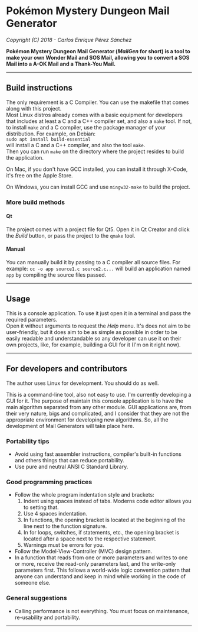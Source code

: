 # Pokémon Mystery Dungeon Mail Generator

*Copyright (C) 2018 - Carlos Enrique Pérez Sánchez*

**Pokémon Mystery Dungeon Mail Generator (*MailGen* for short) is a tool to make your own Wonder Mail and SOS Mail, allowing you to convert a SOS Mail into a A-OK Mail and a Thank-You Mail.**

-----------------------------------------------------------------------------------------------------------------------------------

## Build instructions
The only requirement is a C Compiler. You can use the makefile that comes along with this project.  
Most Linux distros already comes with a basic equipment for developers that includes at least a C and a C++ compiler set, and also a `make` tool. If not, to install `make` and a C compiler, use the package manager of your distribution. For example, on Debian:  
`sudo apt install build-essential`  
will install a C and a C++ compiler, and also the tool `make`.  
Then you can run `make` on the directory where the project resides to build the application.  

On Mac, if you don't have GCC installed, you can install it through X-Code, it's free on the Apple Store.

On Windows, you can install GCC and use `mingw32-make` to build the project.

### More build methods
#### Qt
The project comes with a project file for Qt5. Open it in Qt Creator and click the *Build* button, or pass the project to the `qmake` tool.
#### Manual
You can manually build it by passing to a C compiler all source files. For example:
`cc -o app source1.c source2.c...`
will build an application named `app` by compiling the source files passed.

-----------------------------------------------------------------------------------------------------------------------------------

## Usage
This is a console application. To use it just open it in a terminal and pass the required parameters.  
Open it without arguments to request the *Help* menu. It's does not aim to be user-friendly, but it does aim to be as simple as possible in order to be easily readable and understandable so any developer can use it on their own projects, like, for example, building a GUI for it (I'm on it right now).

-----------------------------------------------------------------------------------------------------------------------------------

## For developers and contributors
The author uses Linux for development. You should do as well.

This is a command-line tool, also not easy to use. I'm currently developing a GUI for it. The purpose of maintain this console application is to have the main algorithm separated from any other module. GUI applications are, from their very nature, bigs and complicated, and I consider that they are not the appropriate environment for developing new algorithms. So, all the development of Mail Generators will take place here.

### Portability tips
* Avoid using fast assembler instructions, compiler's built-in functions and others things that can reduce portability.
* Use pure and neutral ANSI C Standard Library.

### Good programming practices
* Follow the whole program indentation style and brackets:
    1. Indent using spaces instead of tabs. Moderns code editor allows you to setting that.
    2. Use 4 spaces indentation.
    3. In functions, the opening bracket is located at the beginning of the line next to the function signature.
    4. In for loops, switches, if statements, etc., the opening bracket is located after a space next to the respective statement.
    5. Warnings must be errors for you.
* Follow the Model-View-Controller (MVC) design pattern.
* In a function that reads from one or more parameters and writes to one or more, receive the read-only parameters last, and the write-only parameters first. This follows a world-wide logic convention pattern that anyone can understand and keep in mind while working in the code of someone else.

### General suggestions
* Calling performance is not everything. You must focus on maintenance, re-usability and portability.

-----------------------------------------------------------------------------------------------------------------------------------
